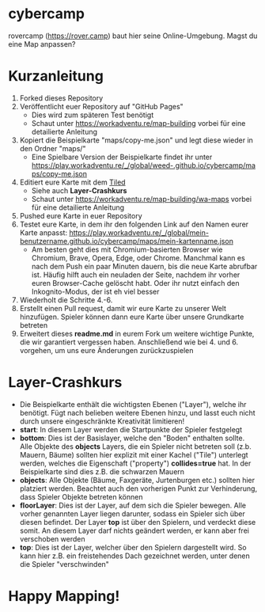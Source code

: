 # cybercamp
rovercamp (https://rover.camp) baut hier seine Online-Umgebung. Magst du eine Map anpassen?

# Kurzanleitung
1. Forked dieses Repository
2. Veröffentlicht euer Repository auf "GitHub Pages"
    * Dies wird zum späteren Test benötigt
    * Schaut unter https://workadventu.re/map-building vorbei für eine detailierte Anleitung
3. Kopiert die Beispielkarte "maps/copy-me.json" und legt diese wieder in den Ordner "maps/"
    * Eine Spielbare Version der Beispielkarte findet ihr unter https://play.workadventu.re/_/global/weed-.github.io/cybercamp/maps/copy-me.json
4. Editiert eure Karte mit dem [Tiled](https://www.mapeditor.org)
    * Siehe auch **Layer-Crashkurs**
    * Schaut unter https://workadventu.re/map-building/wa-maps vorbei für eine detailierte Anleitung 
5. Pushed eure Karte in euer Repository
6. Testet eure Karte, in dem ihr den folgenden Link auf den Namen eurer Karte anpasst: https://play.workadventu.re/_/global/mein-benutzername.github.io/cybercamp/maps/mein-kartenname.json
    * Am besten geht dies mit Chromium-basierten Browser wie Chromium, Brave, Opera, Edge, oder Chrome. Manchmal kann es nach dem Push ein paar Minuten dauern, bis die neue Karte abrufbar ist. Häufig hilft auch ein neuladen der Seite, nachdem ihr vorher euren Browser-Cache gelöscht habt. Oder ihr nutzt einfach den Inkognito-Modus, der ist eh viel besser
7. Wiederholt die Schritte 4.-6.
8. Erstellt einen Pull request, damit wir eure Karte zu unserer Welt hinzufügen. Spieler können dann eure Karte über unsere Grundkarte betreten
9. Erweitert dieses **readme.md** in eurem Fork um weitere wichtige Punkte, die wir garantiert vergessen haben. Anschließend wie bei 4. und 6. vorgehen, um uns eure Änderungen zurückzuspielen

# Layer-Crashkurs
* Die Beispielkarte enthält die wichtigsten Ebenen ("Layer"), welche ihr benötigt. Fügt nach belieben weitere Ebenen hinzu, und lasst euch nicht durch unsere eingeschränkte Kreativität limitieren!
* **start**: In diesem Layer werden die Startpunkte der Spieler festgelegt
* **bottom**: Dies ist der Basislayer, welche den "Boden" enthalten sollte. Alle Objekte des **objects** Layers, die ein Spieler nicht betreten soll (z.b. Mauern, Bäume) sollten hier explizit mit einer Kachel ("Tile") unterlegt werden, welches die Eigenschaft ("property") **collides=true** hat. In der Beispielkarte sind dies z.B. die schwarzen Mauern
* **objects**: Alle Objekte (Bäume, Faxgeräte, Jurtenburgen etc.) sollten hier platziert werden. Beachtet auch den vorherigen Punkt zur Verhinderung, dass Spieler Objekte betreten können
* **floorLayer**: Dies ist der Layer, auf dem sich die Spieler bewegen. Alle vorher genannten Layer liegen darunter, sodass ein Spieler sich über diesen befindet. Der Layer **top** ist über den Spielern, und verdeckt diese somit. An diesem Layer darf nichts geändert werden, er kann aber frei verschoben werden
* **top**: Dies ist der Layer, welcher über den Spielern dargestellt wird. So kann hier z.B. ein freistehendes Dach gezeichnet werden, unter denen die Spieler "verschwinden"

# Happy Mapping!